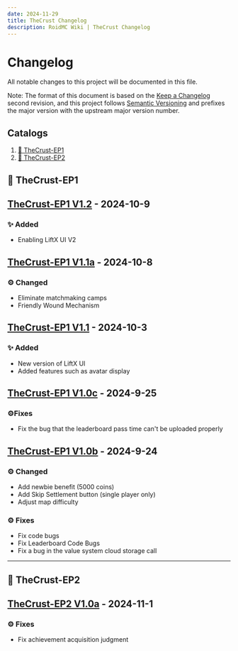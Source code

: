 ```yaml
---
date: 2024-11-29
title: TheCrust Changelog
description: RoidMC Wiki | TheCrust Changelog
---
```


# Changelog
All notable changes to this project will be documented in this file.

Note: The format of this document is based on the [Keep a Changelog](https://keepachangelog.com/en/1.0.0/) second revision,
and this project follows [Semantic Versioning](https://semver.org/spec/v2.0.0.html) and prefixes the major version with the upstream major version number.

## Catalogs

1. [🔖 TheCrust-EP1](#CataLogs-TheCrust-EP1)
2. [🔖 TheCrust-EP2](#CataLogs-TheCrust-EP2)


## <a id="CataLogs-TheCrust-EP1"></a>🔖 TheCrust-EP1

## [TheCrust-EP1 V1.2]() - 2024-10-9

### ✨ Added
- Enabling LiftX UI V2

## [TheCrust-EP1 V1.1a]() - 2024-10-8

### ⚙️ Changed
- Eliminate matchmaking camps
- Friendly Wound Mechanism

## [TheCrust-EP1 V1.1]() - 2024-10-3

### ✨ Added
- New version of LiftX UI
- Added features such as avatar display

## [TheCrust-EP1 V1.0c]() - 2024-9-25

### ⚙️Fixes
- Fix the bug that the leaderboard pass time can't be uploaded properly

## [TheCrust-EP1 V1.0b]() - 2024-9-24

### ⚙️ Changed
- Add newbie benefit (5000 coins)
- Add Skip Settlement button (single player only)
- Adjust map difficulty

### ⚙️ Fixes
- Fix code bugs
- Fix Leaderboard Code Bugs
- Fix a bug in the value system cloud storage call

---
## <a id="CataLogs-TheCrust-EP2"></a>🔖 TheCrust-EP2

## [TheCrust-EP2 V1.0a]() - 2024-11-1

### ⚙️ Fixes
- Fix achievement acquisition judgment